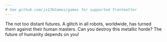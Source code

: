```yaml
---
# See github.com/js13kGames/games for supported frontmatter
---
```

The not too distant futures. A glitch in all robots, worldwide, has turned them against their human masters. Can you destroy this metallic horde? The future of humanity depends on you!